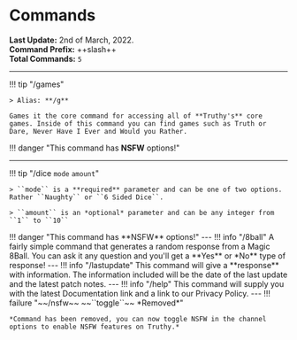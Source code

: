 # Commands

**Last Update:** 2nd of March, 2022.
<br>
**Command Prefix:** ++slash++
<br>
**Total Commands:** ``5``

---
!!! tip "/games"

    > Alias: **/g**

    Games it the core command for accessing all of **Truthy's** core games. Inside of this command you can find games such as Truth or Dare, Never Have I Ever and Would you Rather.
!!! danger "This command has **NSFW** options!"

---
!!! tip "/dice ``mode`` ``amount``"

    > ``mode`` is a **required** parameter and can be one of two options. Rather ``Naughty`` or ``6 Sided Dice``.
    
    > ``amount`` is an *optional* parameter and can be any integer from ``1`` to ``10``
<p></p>
!!! danger "This command has **NSFW** options!"
---
!!! info "/8ball"
    A fairly simple command that generates a random response from a Magic 8Ball. You can ask it any question and you'll get a **Yes** or *No** type of response!
---
!!! info "/lastupdate"
    This command will give a **response** with information. The information included will be the date of the last update and the latest patch notes.
---
!!! info "/help"
    This command will supply you with the latest Documentation link and a link to our Privacy Policy.
---
!!! failure "~~/nsfw~~ ~~``toggle``~~ *Removed*"
    
    *Command has been removed, you can now toggle NSFW in the channel options to enable NSFW features on Truthy.*

